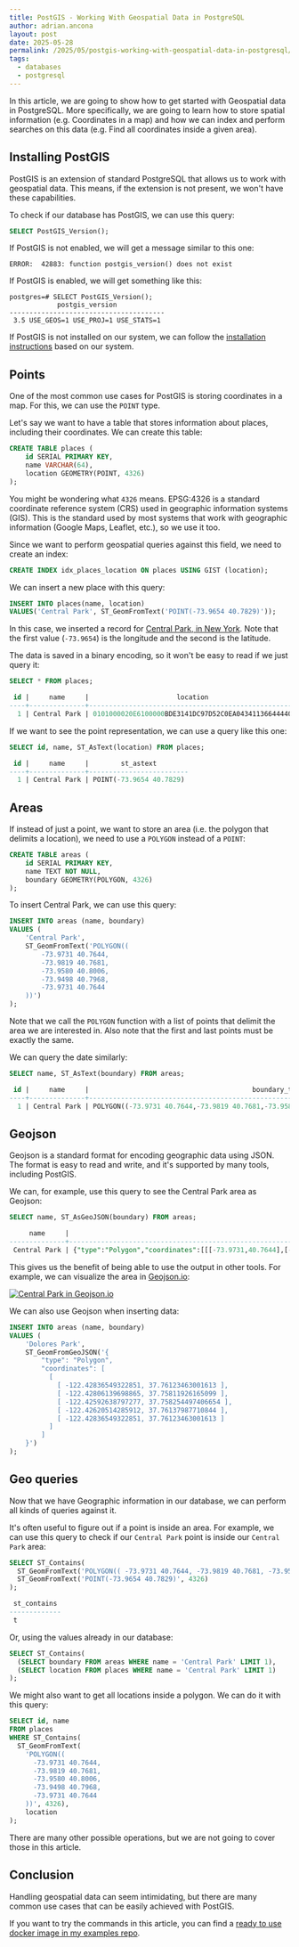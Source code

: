 ```yaml
---
title: PostGIS - Working With Geospatial Data in PostgreSQL
author: adrian.ancona
layout: post
date: 2025-05-28
permalink: /2025/05/postgis-working-with-geospatial-data-in-postgresql/
tags:
  - databases
  - postgresql
---
```


In this article, we are going to show how to get started with Geospatial data in PostgreSQL. More specifically, we are going to learn how to store spatial information (e.g. Coordinates in a map) and how we can index and perform searches on this data (e.g. Find all coordinates inside a given area).

## Installing PostGIS

PostGIS is an extension of standard PostgreSQL that allows us to work with geospatial data. This means, if the extension is not present, we won't have these capabilities.

To check if our database has PostGIS, we can use this query:

```sql
SELECT PostGIS_Version();
```

If PostGIS is not enabled, we will get a message similar to this one:

```
ERROR:  42883: function postgis_version() does not exist
```

If PostGIS is enabled, we will get something like this:

```
postgres=# SELECT PostGIS_Version();
            postgis_version
---------------------------------------
 3.5 USE_GEOS=1 USE_PROJ=1 USE_STATS=1
```

If PostGIS is not installed on our system, we can follow the [installation instructions](https://postgis.net/documentation/getting_started/#installing-postgis) based on our system.

## Points

One of the most common use cases for PostGIS is storing coordinates in a map. For this, we can use the `POINT` type.

Let's say we want to have a table that stores information about places, including their coordinates. We can create this table:

```sql
CREATE TABLE places (
    id SERIAL PRIMARY KEY,
    name VARCHAR(64),
    location GEOMETRY(POINT, 4326)
);
```

You might be wondering what `4326` means. EPSG:4326 is a standard coordinate reference system (CRS) used in geographic information systems (GIS). This is the standard used by most systems that work with geographic information (Google Maps, Leaflet, etc.), so we use it too.

Since we want to perform geospatial queries against this field, we need to create an index:

```sql
CREATE INDEX idx_places_location ON places USING GIST (location);
```

We can insert a new place with this query:

```sql
INSERT INTO places(name, location)
VALUES('Central Park', ST_GeomFromText('POINT(-73.9654 40.7829)'));
```

In this case, we inserted a record for [Central Park, in New York](https://www.google.com/maps/@40.7829,-73.9654,17z). Note that the first value (`-73.9654`) is the longitude and the second is the latitude.

The data is saved in a binary encoding, so it won't be easy to read if we just query it:

```sql
SELECT * FROM places;

 id |     name     |                      location
----+--------------+----------------------------------------------------
  1 | Central Park | 0101000020E6100000BDE3141DC97D52C0EA04341136644440
```

If we want to see the point representation, we can use a query like this one:

```sql
SELECT id, name, ST_AsText(location) FROM places;

 id |     name     |        st_astext
----+--------------+-------------------------
  1 | Central Park | POINT(-73.9654 40.7829)
```

## Areas

If instead of just a point, we want to store an area (i.e. the polygon that delimits a location), we need to use a `POLYGON` instead of a `POINT`:

```sql
CREATE TABLE areas (
    id SERIAL PRIMARY KEY,
    name TEXT NOT NULL,
    boundary GEOMETRY(POLYGON, 4326)
);
```

To insert Central Park, we can use this query:

```sql
INSERT INTO areas (name, boundary)
VALUES (
    'Central Park',
    ST_GeomFromText('POLYGON((
        -73.9731 40.7644,
        -73.9819 40.7681,
        -73.9580 40.8006,
        -73.9498 40.7968,
        -73.9731 40.7644
    ))')
);
```

Note that we call the `POLYGON` function with a list of points that delimit the area we are interested in. Also note that the first and last points must be exactly the same.

We can query the date similarly:

```sql
SELECT name, ST_AsText(boundary) FROM areas;

 id |     name     |                                         boundary_text
----+--------------+------------------------------------------------------------------------------------------------
  1 | Central Park | POLYGON((-73.9731 40.7644,-73.9819 40.7681,-73.958 40.8006,-73.9498 40.7968,-73.9731 40.7644))
```

## Geojson

Geojson is a standard format for encoding geographic data using JSON. The format is easy to read and write, and it's supported by many tools, including PostGIS.

We can, for example, use this query to see the Central Park area as Geojson:

```sql
SELECT name, ST_AsGeoJSON(boundary) FROM areas;

     name     |                                                            st_asgeojson
--------------+------------------------------------------------------------------------------------------------------------------------------------
 Central Park | {"type":"Polygon","coordinates":[[[-73.9731,40.7644],[-73.9819,40.7681],[-73.958,40.8006],[-73.9498,40.7968],[-73.9731,40.7644]]]}
```

This gives us the benefit of being able to use the output in other tools. For example, we can visualize the area in [Geojson.io](https://geojson.io):

[<img src="/images/posts/geojsonio-central-park.png" alt="Central Park in Geojson.io" />](/images/posts/geojsonio-central-park.png)

We can also use Geojson when inserting data:

```sql
INSERT INTO areas (name, boundary)
VALUES (
    'Dolores Park',
    ST_GeomFromGeoJSON('{
        "type": "Polygon",
        "coordinates": [
          [
            [ -122.42836549322851, 37.76123463001613 ],
            [ -122.42806139698865, 37.75811926165099 ],
            [ -122.42592638797277, 37.758254497406654 ],
            [ -122.42620514285912, 37.76137987710844 ],
            [ -122.42836549322851, 37.76123463001613 ]
          ]
        ]
    }')
);
```

## Geo queries

Now that we have Geographic information in our database, we can perform all kinds of queries against it.

It's often useful to figure out if a point is inside an area. For example, we can use this query to check if our `Central Park` point is inside our `Central Park` area:

```sql
SELECT ST_Contains(
  ST_GeomFromText('POLYGON(( -73.9731 40.7644, -73.9819 40.7681, -73.9580 40.8006, -73.9498 40.7968, -73.9731 40.7644))', 4326),
  ST_GeomFromText('POINT(-73.9654 40.7829)', 4326)
);

 st_contains
-------------
 t
```

Or, using the values already in our database:

```sql
SELECT ST_Contains(
  (SELECT boundary FROM areas WHERE name = 'Central Park' LIMIT 1),
  (SELECT location FROM places WHERE name = 'Central Park' LIMIT 1)
);
```

We might also want to get all locations inside a polygon. We can do it with this query:

```sql
SELECT id, name
FROM places
WHERE ST_Contains(
  ST_GeomFromText(
    'POLYGON((
      -73.9731 40.7644,
      -73.9819 40.7681,
      -73.9580 40.8006,
      -73.9498 40.7968,
      -73.9731 40.7644
    ))', 4326),
    location
);
```

There are many other possible operations, but we are not going to cover those in this article.

## Conclusion

Handling geospatial data can seem intimidating, but there are many common use cases that can be easily achieved with PostGIS.

If you want to try the commands in this article, you can find a [ready to use docker image in my examples repo](https://github.com/soonick/ncona-code-samples/tree/master/postgis-working-with-geospatial-data-in-postgresql).
